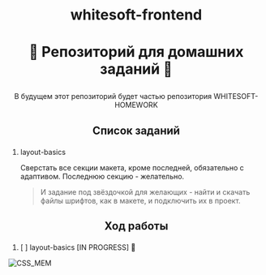 # <p align="center"> whitesoft-frontend </p>

# <p align="center"> :japanese_goblin: Репозиторий для домашних заданий :japanese_goblin: </p>

<p align="center"> В будущем этот репозиторий будет частью репозитория WHITESOFT-HOMEWORK </p>

## <p align="center"> Список заданий </p>

1.  layout-basics

    Сверстать все секции макета, кроме последней, обязательно с адаптивом. Последнюю секцию - желательно.

    > И задание под звёздочкой для желающих - найти и скачать файлы шрифтов, как в макете, и подключить их в проект.

## <p align="center"> Ход работы </p>

1. [ ] layout-basics [IN PROGRESS] :ghost:

<!-- ![PIXEL_ROBOT](https://media0.giphy.com/media/3oKIPilY2t6gRNnhFm/giphy.gif?cid=790b7611ce776bb15cbd5b28415498ee4f3d7a974451d456&rid=giphy.gif&ct=g) -->

<!-- ![PIXEL_JAPAN](https://media2.giphy.com/media/cEPawPL8QUrxGSX8VC/giphy.gif?cid=790b76111de2c44744d78fdc1c98931bacd7a7802c3ce0d3&rid=giphy.gif&ct=g) -->

![CSS_MEM](https://media0.giphy.com/media/yYSSBtDgbbRzq/giphy.gif?cid=790b7611de1039489b5bb5cc8f570b2316fedef26678e512&rid=giphy.gif&ct=g)
